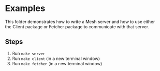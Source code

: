 # Examples

This folder demonstrates how to write a Mesh server and how
to use either the Client package or Fetcher package to communicate
with that server.

## Steps
1. Run `make server`
2. Run `make client` (in a new terminal window)
2. Run `make fetcher` (in a new terminal window)

